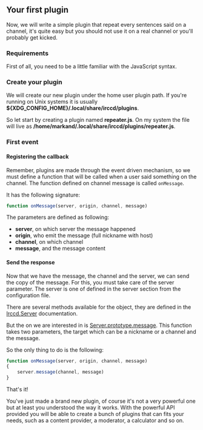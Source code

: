 ## Your first plugin

Now, we will write a simple plugin that repeat every sentences said on a
channel, it's quite easy but you should not use it on a real channel or you'll
probably get kicked.

### Requirements

First of all, you need to be a little familiar with the JavaScript syntax.

### Create your plugin

We will create our new plugin under the home user plugin path. If you're running
on Unix systems it is usually **${XDG_CONFIG_HOME}/.local/share/irccd/plugins**.

So let start by creating a plugin named **repeater.js**. On my system the file
will live as **/home/markand/.local/share/irccd/plugins/repeater.js**.

### First event

#### Registering the callback

Remember, plugins are made through the event driven mechanism, so we must define a function that will be called when
a user said something on the channel. The function defined on channel message is called `onMessage`.

It has the following signature:

````javascript
function onMessage(server, origin, channel, message)
````

The parameters are defined as following:

- **server**, on which server the message happened
- **origin**, who emit the message (full nickname with host)
- **channel**, on which channel
- **message**, and the message content

#### Send the response

Now that we have the message, the channel and the server, we can send the copy of the message. For this, you must take
care of the server parameter. The server is one of defined in the server section from the configuration file.

There are several methods available for the object, they are defined in the [Irccd.Server][server-api] documentation.

But the on we are interested in is [Server.prototype.message][server-message]. This function takes two parameters, the
target which can be a nickname or a channel and the message.

So the only thing to do is the following:

````javascript
function onMessage(server, origin, channel, message)
{
    server.message(channel, message)
}
````

That's it!

You've just made a brand new plugin, of course it's not a very powerful one but at least you understood the way it
works. With the powerful API provided you will be able to create a bunch of plugins that can fits your needs, such as
a content provider, a moderator, a calculator and so on.

[server-api]: @baseurl@/api/module/Irccd.Server/index.html
[server-message]: @baseurl@/api/module/Irccd.Server/method/message.html
